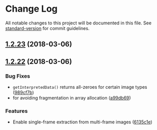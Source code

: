 # Change Log

All notable changes to this project will be documented in this file. See [standard-version](https://github.com/conventional-changelog/standard-version) for commit guidelines.

<a name="1.2.23"></a>
## [1.2.23](https://github.com/dliblik/Daikon/compare/v1.2.22...v1.2.23) (2018-03-06)



<a name="1.2.22"></a>
## [1.2.22](https://github.com/dliblik/Daikon/compare/v1.2.21...v1.2.22) (2018-03-06)


### Bug Fixes

* `getInterpretedData()` returns all-zeroes for certain image types ([989cf7b](https://github.com/dliblik/Daikon/commit/989cf7b))
* for avoiding fragmentation in array allocation ([a99db69](https://github.com/dliblik/Daikon/commit/a99db69))


### Features

* Enable single-frame extraction from multi-frame images ([6135c1e](https://github.com/dliblik/Daikon/commit/6135c1e))
